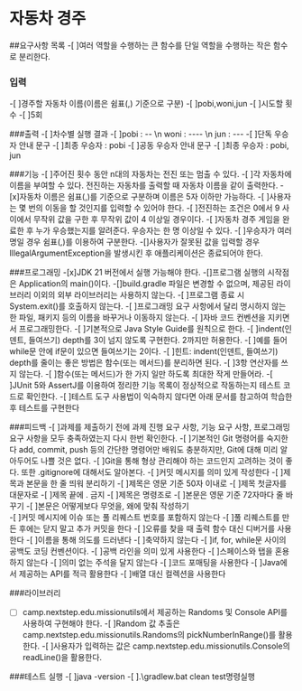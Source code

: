 # 자동차 경주 

##요구사항 목록
-[ ]여러 역할을 수행하는 큰 함수를 단일 역할을 수행하는 작은 함수로 분리한다.

### 입력 
-[ ]경주할 자동차 이름(이름은 쉼표(,) 기준으로 구분)
    -[ ]pobi,woni,jun
-[ ]시도할 횟수
    -[ ]5회

###출력
-[ ]차수별 실행 결과
    -[ ]pobi : -- \n woni : ---- \n jun : ---
-[ ]단독 우승자 안내 문구
    -[ ]최종 우승자 : pobi
-[ ]공동 우승자 안내 문구
    -[ ]최종 우승자 : pobi, jun

###기능
-[ ]주어진 횟수 동안 n대의 자동차는 전진 또는 멈출 수 있다.
-[ ]각 자동차에 이름을 부여할 수 있다. 전진하는 자동차를 출력할 때 자동차 이름을 같이 출력한다.
-[x]자동차 이름은 쉼표(,)를 기준으로 구분하며 이름은 5자 이하만 가능하다.
-[ ]사용자는 몇 번의 이동을 할 것인지를 입력할 수 있어야 한다.
-[ ]전진하는 조건은 0에서 9 사이에서 무작위 값을 구한 후 무작위 값이 4 이상일 경우이다.
-[ ]자동차 경주 게임을 완료한 후 누가 우승했는지를 알려준다. 우승자는 한 명 이상일 수 있다.
-[ ]우승자가 여러 명일 경우 쉼표(,)를 이용하여 구분한다.
-[]사용자가 잘못된 값을 입력할 경우 IllegalArgumentException을 발생시킨 후 애플리케이션은 종료되어야 한다.

###프로그래밍
-[x]JDK 21 버전에서 실행 가능해야 한다.
-[]프로그램 실행의 시작점은 Application의 main()이다.
-[]build.gradle 파일은 변경할 수 없으며, 제공된 라이브러리 이외의 외부 라이브러리는 사용하지 않는다.
-[ ]프로그램 종료 시 System.exit()를 호출하지 않는다.
-[ ]프로그래밍 요구 사항에서 달리 명시하지 않는 한 파일, 패키지 등의 이름을 바꾸거나 이동하지 않는다.
-[ ]자바 코드 컨벤션을 지키면서 프로그래밍한다.
-[ ]기본적으로 Java Style Guide를 원칙으로 한다.
-[ ]indent(인덴트, 들여쓰기) depth를 3이 넘지 않도록 구현한다. 2까지만 허용한다.
      -[ ]예를 들어 while문 안에 if문이 있으면 들여쓰기는 2이다.
      -[ ]힌트: indent(인덴트, 들여쓰기) depth를 줄이는 좋은 방법은 함수(또는 메서드)를 분리하면 된다.
-[ ]3항 연산자를 쓰지 않는다.
-[ ]함수(또는 메서드)가 한 가지 일만 하도록 최대한 작게 만들어라.
-[ ]JUnit 5와 AssertJ를 이용하여 정리한 기능 목록이 정상적으로 작동하는지 테스트 코드로 확인한다.
-[ ]테스트 도구 사용법이 익숙하지 않다면 아래 문서를 참고하여 학습한 후 테스트를 구현한다

###피드백
-[ ]과제를 제출하기 전에 과제 진행 요구 사항, 기능 요구 사항, 프로그래밍 요구 사항을 모두 충족하였는지 다시 한번 확인한다.
-[ ]기본적인 Git 명령어를 숙지한다 add, commit, push 등의 간단한 명령어만 배워도 충분하지만, Git에 대해 미리 알아두어도 나쁠 것은 없다.
-[ ]Git을 통해 형상 관리해야 하는 코드인지 고려하는 것이 좋다. 또한 .gitignore에 대해서도 알아본다.
-[ ]커밋 메시지를 의미 있게 작성한다 
    -[ ]제목과 본문을 한 줄 띄워 분리하기
    -[ ]제목은 영문 기준 50자 이내로
    -[ ]제목 첫글자를 대문자로
    -[ ]제목 끝에 . 금지
    -[ ]제목은 명령조로
    -[ ]본문은 영문 기준 72자마다 줄 바꾸기
    -[ ]본문은 어떻게보다 무엇을, 왜에 맞춰 작성하기  
-[ ]커밋 메시지에 이슈 또는 풀 리퀘스트 번호를 포함하지 않는다
-[ ]풀 리퀘스트를 만든 후에는 닫지 말고 추가 커밋을 한다
-[ ]오류를 찾을 때 출력 함수 대신 디버거를 사용한다
-[ ]이름을 통해 의도를 드러낸다
-[ ]축약하지 않는다
-[ ]if, for, while문 사이의 공백도 코딩 컨벤션이다.
    -[ ]공백 라인을 의미 있게 사용한다
-[ ]스페이스와 탭을 혼용하지 않는다
-[ ]의미 없는 주석을 달지 않는다
-[ ]코드 포매팅을 사용한다
-[ ]Java에서 제공하는 API를 적극 활용한다
-[ ]배열 대신 컬렉션을 사용한다

###라이브러리
-[ ] camp.nextstep.edu.missionutils에서 제공하는 Randoms 및 Console API를 사용하여 구현해야 한다.
    -[ ]Random 값 추출은 camp.nextstep.edu.missionutils.Randoms의 pickNumberInRange()를 활용한다.
    -[ ]사용자가 입력하는 값은 camp.nextstep.edu.missionutils.Console의 readLine()을 활용한다.
 
###테스트 실행
-[ ]java -version
-[ ].\gradlew.bat clean test명령실행

